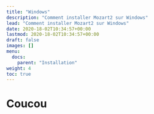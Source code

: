 ```yaml
---
title: "Windows"
description: "Comment installer Mozart2 sur Windows"
lead: "Comment installer Mozart2 sur Windows"
date: 2020-18-02T10:34:57+00:00
lastmod: 2020-18-02T10:34:57+00:00
draft: false
images: []
menu:
  docs:
    parent: "Installation"
weight: 4
toc: true
---
```


# Coucou
